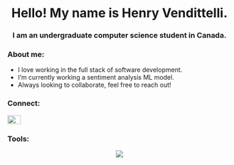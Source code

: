 <h1 align="center">Hello! My name is Henry Vendittelli.</h1>
<h3 align="center">I am an undergraduate computer science student in Canada.</h3 align="center">

<h3> About me: </h3>

<ul>
  <li>I love working in the full stack of software development.</li>
  <li>I’m currently working a sentiment analysis ML model.</li>
  <li>Always looking to collaborate, feel free to reach out!</li>
</ul>

<h3> Connect: </h3>
<a href="https://www.linkedin.com/in/henryvendittelli/" target="blank"><img src="https://raw.githubusercontent.com/rahuldkjain/github-profile-readme-generator/master/src/images/icons/Social/linked-in-alt.svg" alt="" height="20" width="30" /></a>

<h3> Tools: </h3>
<p align="center">
  <a href="https://skillicons.dev">
    <img src="https://skillicons.dev/icons?i=git,py,js,react,html,css,materialui,nodejs,mysql,java,c,cs" />
  </a>
</p>
